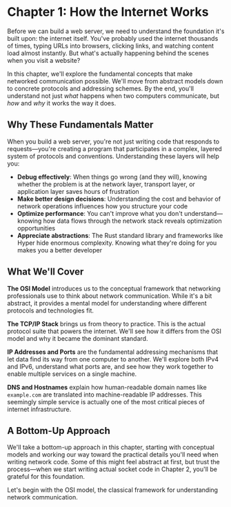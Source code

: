 # Chapter 1: How the Internet Works

Before we can build a web server, we need to understand the foundation it's built upon: the internet itself. You've probably used the internet thousands of times, typing URLs into browsers, clicking links, and watching content load almost instantly. But what's actually happening behind the scenes when you visit a website?

In this chapter, we'll explore the fundamental concepts that make networked communication possible. We'll move from abstract models down to concrete protocols and addressing schemes. By the end, you'll understand not just *what* happens when two computers communicate, but *how* and *why* it works the way it does.

## Why These Fundamentals Matter

When you build a web server, you're not just writing code that responds to requests—you're creating a program that participates in a complex, layered system of protocols and conventions. Understanding these layers will help you:

- **Debug effectively**: When things go wrong (and they will), knowing whether the problem is at the network layer, transport layer, or application layer saves hours of frustration
- **Make better design decisions**: Understanding the cost and behavior of network operations influences how you structure your code
- **Optimize performance**: You can't improve what you don't understand—knowing how data flows through the network stack reveals optimization opportunities
- **Appreciate abstractions**: The Rust standard library and frameworks like Hyper hide enormous complexity. Knowing what they're doing for you makes you a better developer

## What We'll Cover

**The OSI Model** introduces us to the conceptual framework that networking professionals use to think about network communication. While it's a bit abstract, it provides a mental model for understanding where different protocols and technologies fit.

**The TCP/IP Stack** brings us from theory to practice. This is the actual protocol suite that powers the internet. We'll see how it differs from the OSI model and why it became the dominant standard.

**IP Addresses and Ports** are the fundamental addressing mechanisms that let data find its way from one computer to another. We'll explore both IPv4 and IPv6, understand what ports are, and see how they work together to enable multiple services on a single machine.

**DNS and Hostnames** explain how human-readable domain names like `example.com` are translated into machine-readable IP addresses. This seemingly simple service is actually one of the most critical pieces of internet infrastructure.

## A Bottom-Up Approach

We'll take a bottom-up approach in this chapter, starting with conceptual models and working our way toward the practical details you'll need when writing network code. Some of this might feel abstract at first, but trust the process—when we start writing actual socket code in Chapter 2, you'll be grateful for this foundation.

Let's begin with the OSI model, the classical framework for understanding network communication.
